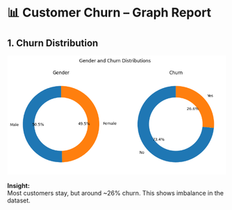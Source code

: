 # 📊 Customer Churn – Graph Report

## 1. Churn Distribution
![Alt text for your graph](./images/download.png)

**Insight:**  
Most customers stay, but around ~26% churn. This shows imbalance in the dataset.